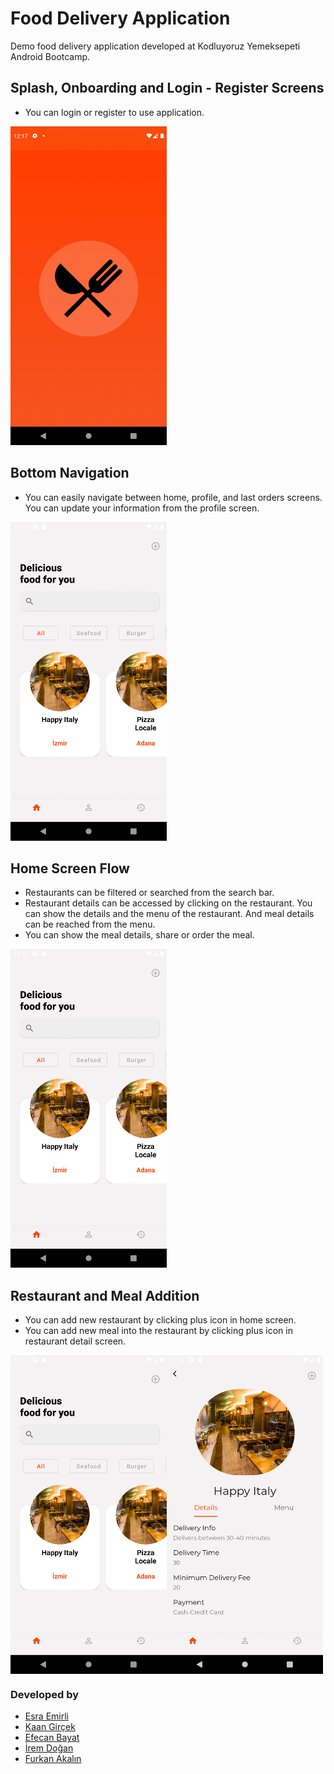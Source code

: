 # Food Delivery Application

Demo food delivery application developed at Kodluyoruz Yemeksepeti Android Bootcamp.

## Splash, Onboarding and Login - Register Screens

- You can login or register to use application.

<img src="https://github.com/esraemirli/FoodDeliveryApp/blob/main/screenshots/splash_login.gif" width="250" height="510" />

## Bottom Navigation

- You can easily navigate between home, profile, and last orders screens. You can update your information from the profile screen.

<img src="https://github.com/esraemirli/FoodDeliveryApp/blob/main/screenshots/navigation_profile_orders.gif" width="250" height="510" /> 

## Home Screen Flow

- Restaurants can be filtered or searched from the search bar.
- Restaurant details can be accessed by clicking on the restaurant. You can show the details and the menu of the restaurant. And meal details can be reached from the menu.
- You can show the meal details, share or order the meal.

<img src="https://github.com/esraemirli/FoodDeliveryApp/blob/main/screenshots/mainflow.gif" width="250" height="510" /> 

## Restaurant and Meal Addition

- You can add new restaurant by clicking plus icon in home screen.
- You can add new meal into the restaurant by clicking plus icon in restaurant detail screen.

<img align="left" src="https://github.com/esraemirli/FoodDeliveryApp/blob/main/screenshots/restaurantadd.gif" width="250" height="510" />
<img align="center" src="https://github.com/esraemirli/FoodDeliveryApp/blob/main/screenshots/mealadd.gif" width="250" height="510" /> 

### Developed by

- [Esra Emirli](https://github.com/esraemirli)
- [Kaan Girçek](https://github.com/kngrck)
- [Efecan Bayat](https://github.com/efecanbayat)
- [İrem Doğan](https://github.com/iiremdogan)
- [Furkan Akalın](https://github.com/furkanakak)

